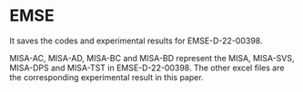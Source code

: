 # EMSE
It saves the codes and experimental results for EMSE-D-22-00398.

MISA-AC, MISA-AD, MISA-BC and MISA-BD represent the MISA, MISA-SVS, MISA-DPS and MISA-TST in EMSE-D-22-00398.
The other excel files are the corresponding experimental result in this paper.
